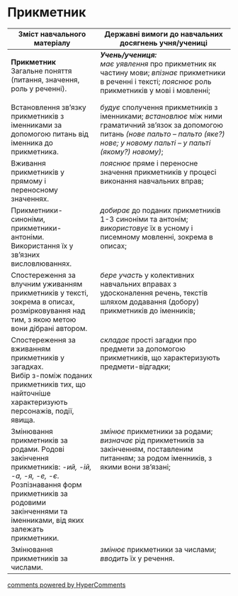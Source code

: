 <div id="hypercomments_widget" class="js-hypercomments-widget invisible"></div>

# Прикметник  

<table>
  <tr>
    <td width="40%" align="center"><b>Зміст навчального матеріалу</b></td>
    <td width="60%" align="center"><b>Державні вимоги до навчальних досягнень учня/учениці</b></td>
  </tr>
<tbody>
  <tr>
    <td width="40%" style="vertical-align:top !important;">
    <p><b>Прикметник</b><br>
Загальне поняття (питання, значення, роль у реченні).</td>
    <td width="60%" style="vertical-align:top !important;">
<i><b>Учень/учениця:</b></i><br>
<i>має уявлення</i> про прикметник як частину мови; <i>впізнає</i> прикметники в реченні і тексті; <i>пояснює</i> роль прикметників у мові і мовленні; </td>
  </tr>
  <tr>
    <td width="40%" style="vertical-align:top !important;">
Встановлення зв’язку прикметників з іменниками за допомогою питань від іменника до прикметника.</td>
    <td width="60%" style="vertical-align:top !important;">
<i>будує</i> сполучення прикметників з іменниками; <i>встановлює</i> між ними граматичний зв’язок за допомогою питань <i>(нове пальто – пальто (яке?) нове; у новому пальті – у пальті (якому?) новому)</i>; </td>
  </tr>
  <tr>
    <td width="40%" style="vertical-align:top !important;">
Вживання прикметників у прямому і переносному значеннях. </td>
    <td width="60%" style="vertical-align:top !important;">
<i>пояснює</i> пряме і переносне значення прикметників у процесі виконання навчальних вправ;</td>
  </tr>
  <tr>
    <td width="40%" style="vertical-align:top !important;">
Прикметники-синоніми, прикметники-антоніми. Використання їх у зв’язних висловлюваннях.</td>
    <td width="60%" style="vertical-align:top !important;">
<i>добирає</i> до поданих прикметників 1-3 синоніми та антонім; <i>використовує</i> їх в усному і писемному мовленні, зокрема в описах;</td>
  </tr>
  <tr>
    <td width="40%" style="vertical-align:top !important;">
Спостереження за влучним уживанням прикметників у тексті, зокрема в описах, розмірковування над тим, з якою метою вони дібрані автором. </td>
    <td width="60%" style="vertical-align:top !important;">
<i>бере участь</i> у колективних навчальних вправах з удосконалення речень, текстів шляхом додавання (добору) прикметників до іменників;</td>
  </tr>
  <tr>
    <td width="40%" style="vertical-align:top !important;">
Спостереження за вживанням прикметників у загадках.<br>
Вибір з-поміж поданих прикметників тих, що найточніше характеризують персонажів, події, явища.<br></td>
    <td width="60%" style="vertical-align:top !important;">
<i>складає</i> прості загадки про предмети за допомогою прикметників, що характеризують предмети-відгадки;</td>
  </tr>
  <tr>
    <td width="40%" style="vertical-align:top !important;">
Змінювання прикметників за родами. Родові закінчення прикметників: <i>-ий, -ій, -а, -я, -е, -є</i>. Розпізнавання форм прикметників за родовими закінченнями та іменниками, від яких залежать прикметники.</td>
    <td width="60%" style="vertical-align:top !important;">
<i>змінює</i> прикметники за родами; <i>визначає</i> рід прикметників за закінченням, поставленим питанням; за родом іменників, з якими вони зв’язані;</td>
  </tr>
  <tr>
    <td width="40%" style="vertical-align:top !important;">
Змінювання прикметників за числами.</td>
    <td width="60%" style="vertical-align:top !important;"> 
<i>змінює</i> прикметники за числами; <i>вводить</i> їх у речення.</td>
  </tr>
</tbody>
</table>

<div class="js-hypercomments-container">
<a href="http://hypercomments.com" class="hc-link" title="comments widget">comments powered by HyperComments</a>
</div>